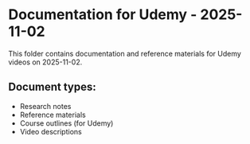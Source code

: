 # Documentation for Udemy - 2025-11-02

This folder contains documentation and reference materials for Udemy videos on 2025-11-02.

## Document types:
- Research notes
- Reference materials
- Course outlines (for Udemy)
- Video descriptions

